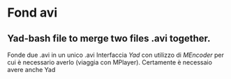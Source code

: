 # Fond avi

## Yad-bash file to merge two files .avi together.

Fonde due .avi in un unico .avi
Interfaccia <i>Yad</i> con utilizzo di <i>MEncoder</i> per cui è necessario averlo (viaggia con MPlayer). Certamente è necessaio avere anche Yad

